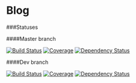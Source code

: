 # Blog

###Statuses

####Master branch

[![Build Status](https://travis-ci.org/michaelilyin/blog.svg?branch=master)](https://travis-ci.org/michaelilyin/blog/branches)
[![Coverage](https://codecov.io/gh/michaelilyin/blog/branch/master/graph/badge.svg)](https://codecov.io/gh/michaelilyin/blog/branch/master)
[![Dependency Status](https://www.versioneye.com/user/projects/58aaf1ab4ca76f00331ce160/badge.svg)](https://www.versioneye.com/user/projects/58aaf1ab4ca76f00331ce160)

####Dev branch

[![Build Status](https://travis-ci.org/michaelilyin/blog.svg?branch=dev)](https://travis-ci.org/michaelilyin/blog/branches)
[![Coverage](https://codecov.io/gh/michaelilyin/blog/branch/dev/graph/badge.svg)](https://codecov.io/gh/michaelilyin/blog/branch/dev)
[![Dependency Status](https://www.versioneye.com/user/projects/58aaf1be4ca76f00421775f9/badge.svg)](https://www.versioneye.com/user/projects/58aaf1be4ca76f00421775f9)
